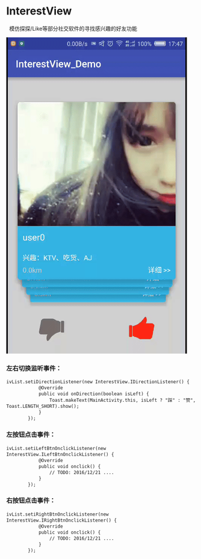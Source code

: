 # InterestView  
  模仿探探/Like等部分社交软件的寻找感兴趣的好友功能

![InterestView](https://raw.githubusercontent.com/JeremyLam1/InterestView/master/InterestView.gif)

### 左右切换监听事件：
```
ivList.setiDirectionListener(new InterestView.IDirectionListener() {
            @Override
            public void onDirection(boolean isLeft) {
                Toast.makeText(MainActivity.this, isLeft ? "踩" : "赞", Toast.LENGTH_SHORT).show();
            }
        });
```

### 左按钮点击事件：
```
ivList.setiLeftBtnOnclickListener(new InterestView.ILeftBtnOnclickListener() {
            @Override
            public void onclick() {
                // TODO: 2016/12/21 .... 
            }
        });
```

### 右按钮点击事件：
```
ivList.setiRightBtnOnclickListener(new InterestView.IRightBtnOnclickListener() {
            @Override
            public void onclick() {
                // TODO: 2016/12/21 ....
            }
        });
```

